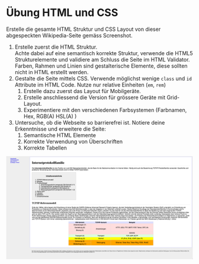 # Übung HTML und CSS
Erstelle die gesamte HTML Struktur und CSS Layout von dieser abgespeckten Wikipedia-Seite gemäss Screenshot.

1. Erstelle zuerst die HTML Struktur.  
Achte dabei auf eine semantisch korrekte Struktur, verwende die HTML5 Strukturelemente und validiere am Schluss die Seite im HTML Validator.
Farben, Rahmen und Linien sind gestalterische Elemente, diese sollten nicht in HTML erstellt werden.
2. Gestalte die Seite mittels CSS. 
Verwende möglichst wenige `class` und `id` Attribute im HTML Code.
Nutze nur relative Einheiten (`em`, `rem`)
   1. Erstelle dazu zuerst das Layout für Mobilgeräte. 
   2. Erstelle anschliessend die Version für grössere Geräte mit Grid-Layout.
   3. Experimentiere mit den verschiedenen Farbsystemen (Farbnamen, Hex, RGB(A) HSL(A) )
3. Untersuche, ob die Webseite so barrierefrei ist. 
Notiere deine Erkenntnisse und erweitere die Seite:
   1. Semantische HTML Elemente
   2. Korrekte Verwendung von Überschriften
   3. Korrekte Tabellen

![img.png](Internetprotokollfamilie.png)